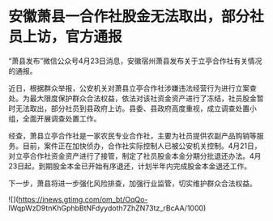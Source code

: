 # 安徽萧县一合作社股金无法取出，部分社员上访，官方通报

“萧县发布”微信公众号4月23日消息，安徽宿州萧县发布关于立亭合作社有关情况的通报。

近日，根据群众举报，公安机关对萧县立亭合作社涉嫌违法经营行为进行立案查处。为最大限度保护群众合法权益，依法对该社资金资产进行了冻结，社员股金暂时无法取出，部分社员到县政府上访。县委、县政府高度重视，成立调查处置小组，全面开展调查处置工作。

经查，萧县立亭合作社是一家农民专业合作社，主要为社员提供农副产品购销等服务。目前，案件正在加快侦办，合作社实际控制人已被公安机关控制。4月21日，对立亭合作社资金资产进行了接管，制定了社员股金本金分期分批退还办法。4月23日起，到期股金本金已开始有序退还，计划半年内完成股金本金退还工作。

下一步，萧县将进一步强化风险排查，加强行业监管，切实维护群众合法权益。

![](https://inews.gtimg.com/om_bt/OqQo-
lWqpWzD9tnKhGphbBtNFdyydoth7ZhZN73tz_rBcAA/1000)

